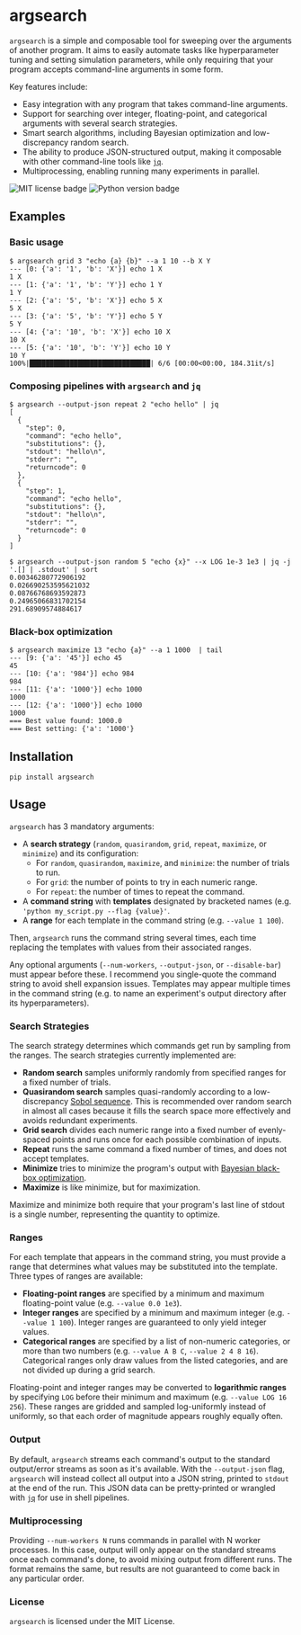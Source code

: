 # argsearch
`argsearch` is a simple and composable tool for sweeping over the arguments of another program.
It aims to easily automate tasks like hyperparameter tuning and setting simulation parameters, while only requiring that your program accepts command-line arguments in some form.

Key features include:
 - Easy integration with any program that takes command-line arguments.
 - Support for searching over integer, floating-point, and categorical arguments with several search strategies.
 - Smart search algorithms, including Bayesian optimization and low-discrepancy random search.
 - The ability to produce JSON-structured output, making it composable with other command-line tools like [`jq`](https://stedolan.github.io/jq/).
 - Multiprocessing, enabling running many experiments in parallel.
 
![MIT license badge](https://img.shields.io/github/license/maxwells-daemons/argsearch)
![Python version badge](https://img.shields.io/pypi/pyversions/argsearch)

## Examples
### Basic usage
```
$ argsearch grid 3 "echo {a} {b}" --a 1 10 --b X Y
--- [0: {'a': '1', 'b': 'X'}] echo 1 X
1 X
--- [1: {'a': '1', 'b': 'Y'}] echo 1 Y
1 Y
--- [2: {'a': '5', 'b': 'X'}] echo 5 X
5 X
--- [3: {'a': '5', 'b': 'Y'}] echo 5 Y
5 Y
--- [4: {'a': '10', 'b': 'X'}] echo 10 X
10 X
--- [5: {'a': '10', 'b': 'Y'}] echo 10 Y
10 Y  
100%|██████████████████████████████| 6/6 [00:00<00:00, 184.31it/s]
```
### Composing pipelines with `argsearch` and `jq`
```
$ argsearch --output-json repeat 2 "echo hello" | jq
[
  {
    "step": 0,
    "command": "echo hello",
    "substitutions": {},
    "stdout": "hello\n",
    "stderr": "",
    "returncode": 0
  },
  {
    "step": 1,
    "command": "echo hello",
    "substitutions": {},
    "stdout": "hello\n",
    "stderr": "",
    "returncode": 0
  }
]
```

```
$ argsearch --output-json random 5 "echo {x}" --x LOG 1e-3 1e3 | jq -j '.[] | .stdout' | sort
0.00346280772906192
0.026690253595621032
0.08766768693592873
0.24965066831702154
291.68909574884617
```

### Black-box optimization
```
$ argsearch maximize 13 "echo {a}" --a 1 1000  | tail
--- [9: {'a': '45'}] echo 45
45
--- [10: {'a': '984'}] echo 984
984
--- [11: {'a': '1000'}] echo 1000
1000
--- [12: {'a': '1000'}] echo 1000
1000
=== Best value found: 1000.0
=== Best setting: {'a': '1000'}
```

## Installation

```
pip install argsearch
```

## Usage

`argsearch` has 3 mandatory arguments:
 - A **search strategy** (`random`, `quasirandom`, `grid`, `repeat`, `maximize`, or `minimize`) and its configuration:
    - For `random`, `quasirandom`, `maximize`, and `minimize`: the number of trials to run.
    - For `grid`: the number of points to try in each numeric range.
    - For `repeat`: the number of times to repeat the command.
 - A **command string** with **templates** designated by bracketed names (e.g. `'python my_script.py --flag {value}'`.
 -  A **range** for each template in the command string (e.g. `--value 1 100`).

Then, `argsearch` runs the command string several times, each time replacing the templates with values from their associated ranges.

Any optional arguments (`--num-workers`, `--output-json`, or `--disable-bar`) must appear before these.
I recommend you single-quote the command string to avoid shell expansion issues. Templates may appear multiple times in the command string (e.g. to name an experiment's output directory after its hyperparameters).

### Search Strategies

The search strategy determines which commands get run by sampling from the ranges.
The search strategies currently implemented are:
 - **Random search** samples uniformly randomly from specified ranges for a fixed number of trials.
 - **Quasirandom search** samples quasi-randomly according to a low-discrepancy [Sobol sequence](https://en.wikipedia.org/wiki/Sobol_sequence). This is recommended over random search in almost all cases because it fills the search space more effectively and avoids redundant experiments.
 - **Grid search** divides each numeric range into a fixed number of evenly-spaced points and runs once for each possible combination of inputs.
 - **Repeat** runs the same command a fixed number of times, and does not accept templates.
 - **Minimize** tries to minimize the program's output with [Bayesian black-box optimization](https://en.wikipedia.org/wiki/Bayesian_optimization).
 - **Maximize** is like minimize, but for maximization.
 
Maximize and minimize both require that your program's last line of stdout is a single number, representing the quantity to optimize.

### Ranges

For each template that appears in the command string, you must provide a range that determines what values may be substituted into the template.
Three types of ranges are available:
 - **Floating-point ranges** are specified by a minimum and maximum floating-point value (e.g. `--value 0.0 1e3`).
 - **Integer ranges** are specified by a minimum and maximum integer (e.g. `--value 1 100`). Integer ranges are guaranteed to only yield integer values.
 - **Categorical ranges** are specified by a list of non-numeric categories, or more than two numbers (e.g. `--value A B C`, `--value 2 4 8 16`). Categorical ranges only draw values from the listed categories, and are not divided up during a grid search.
 
Floating-point and integer ranges may be converted to **logarithmic ranges** by specifying `LOG` before their minimum and maximum (e.g. `--value LOG 16 256`).
These ranges are gridded and sampled log-uniformly instead of uniformly, so that each order of magnitude appears roughly equally often. 
 
### Output

By default, `argsearch` streams each command's output to the standard output/error streams as soon as it's available. 
With the `--output-json` flag, `argsearch` will instead collect all output into a JSON string, printed to `stdout` at the end of the run.
This JSON data can be pretty-printed or wrangled with [`jq`](https://stedolan.github.io/jq/) for use in shell pipelines. 

### Multiprocessing

Providing `--num-workers N` runs commands in parallel with N worker processes. In this case, output will only appear on the standard streams once each command's done, to avoid mixing output from different runs. The format remains the same, but results are not guaranteed to come back in any particular order.

### License
`argsearch` is licensed under the MIT License.
